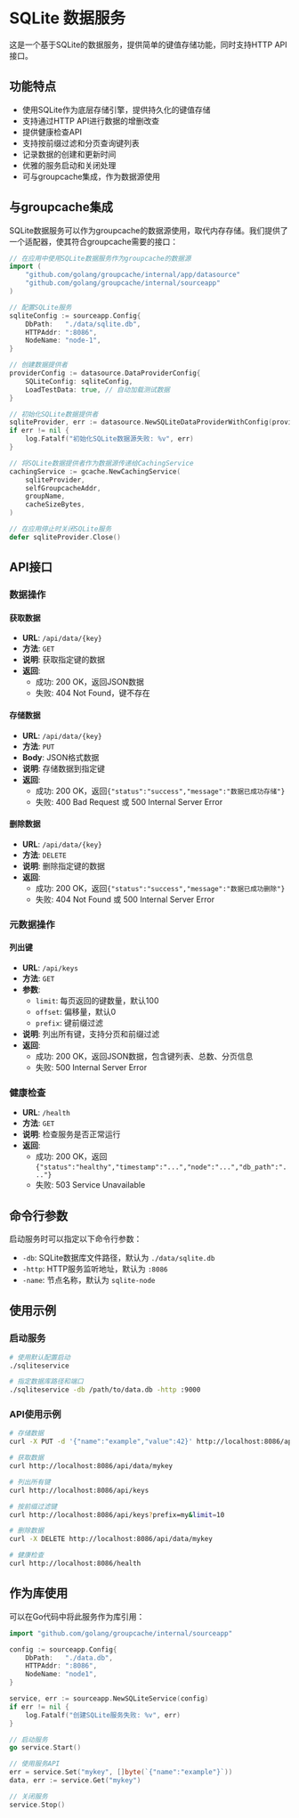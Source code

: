 # SQLite 数据服务

这是一个基于SQLite的数据服务，提供简单的键值存储功能，同时支持HTTP API接口。

## 功能特点

- 使用SQLite作为底层存储引擎，提供持久化的键值存储
- 支持通过HTTP API进行数据的增删改查
- 提供健康检查API
- 支持按前缀过滤和分页查询键列表
- 记录数据的创建和更新时间
- 优雅的服务启动和关闭处理
- 可与groupcache集成，作为数据源使用

## 与groupcache集成

SQLite数据服务可以作为groupcache的数据源使用，取代内存存储。我们提供了一个适配器，使其符合groupcache需要的接口：

```go
// 在应用中使用SQLite数据服务作为groupcache的数据源
import (
    "github.com/golang/groupcache/internal/app/datasource"
    "github.com/golang/groupcache/internal/sourceapp"
)

// 配置SQLite服务
sqliteConfig := sourceapp.Config{
    DbPath:   "./data/sqlite.db",
    HTTPAddr: ":8086",
    NodeName: "node-1",
}

// 创建数据提供者
providerConfig := datasource.DataProviderConfig{
    SQLiteConfig: sqliteConfig,
    LoadTestData: true, // 自动加载测试数据
}

// 初始化SQLite数据提供者
sqliteProvider, err := datasource.NewSQLiteDataProviderWithConfig(providerConfig)
if err != nil {
    log.Fatalf("初始化SQLite数据源失败: %v", err)
}

// 将SQLite数据提供者作为数据源传递给CachingService
cachingService := gcache.NewCachingService(
    sqliteProvider,
    selfGroupcacheAddr,
    groupName,
    cacheSizeBytes,
)

// 在应用停止时关闭SQLite服务
defer sqliteProvider.Close()
```

## API接口

### 数据操作

#### 获取数据

- **URL**: `/api/data/{key}`
- **方法**: `GET`
- **说明**: 获取指定键的数据
- **返回**: 
  - 成功: 200 OK，返回JSON数据
  - 失败: 404 Not Found，键不存在

#### 存储数据

- **URL**: `/api/data/{key}`
- **方法**: `PUT`
- **Body**: JSON格式数据
- **说明**: 存储数据到指定键
- **返回**: 
  - 成功: 200 OK，返回`{"status":"success","message":"数据已成功存储"}`
  - 失败: 400 Bad Request 或 500 Internal Server Error

#### 删除数据

- **URL**: `/api/data/{key}`
- **方法**: `DELETE`
- **说明**: 删除指定键的数据
- **返回**: 
  - 成功: 200 OK，返回`{"status":"success","message":"数据已成功删除"}`
  - 失败: 404 Not Found 或 500 Internal Server Error

### 元数据操作

#### 列出键

- **URL**: `/api/keys`
- **方法**: `GET`
- **参数**:
  - `limit`: 每页返回的键数量，默认100
  - `offset`: 偏移量，默认0
  - `prefix`: 键前缀过滤
- **说明**: 列出所有键，支持分页和前缀过滤
- **返回**: 
  - 成功: 200 OK，返回JSON数据，包含键列表、总数、分页信息
  - 失败: 500 Internal Server Error

### 健康检查

- **URL**: `/health`
- **方法**: `GET`
- **说明**: 检查服务是否正常运行
- **返回**: 
  - 成功: 200 OK，返回`{"status":"healthy","timestamp":"...","node":"...","db_path":"..."}`
  - 失败: 503 Service Unavailable

## 命令行参数

启动服务时可以指定以下命令行参数：

- `-db`: SQLite数据库文件路径，默认为 `./data/sqlite.db`
- `-http`: HTTP服务监听地址，默认为 `:8086`
- `-name`: 节点名称，默认为 `sqlite-node`

## 使用示例

### 启动服务

```bash
# 使用默认配置启动
./sqliteservice

# 指定数据库路径和端口
./sqliteservice -db /path/to/data.db -http :9000
```

### API使用示例

```bash
# 存储数据
curl -X PUT -d '{"name":"example","value":42}' http://localhost:8086/api/data/mykey

# 获取数据
curl http://localhost:8086/api/data/mykey

# 列出所有键
curl http://localhost:8086/api/keys

# 按前缀过滤键
curl http://localhost:8086/api/keys?prefix=my&limit=10

# 删除数据
curl -X DELETE http://localhost:8086/api/data/mykey

# 健康检查
curl http://localhost:8086/health
```

## 作为库使用

可以在Go代码中将此服务作为库引用：

```go
import "github.com/golang/groupcache/internal/sourceapp"

config := sourceapp.Config{
    DbPath:   "./data.db",
    HTTPAddr: ":8086",
    NodeName: "node1",
}

service, err := sourceapp.NewSQLiteService(config)
if err != nil {
    log.Fatalf("创建SQLite服务失败: %v", err)
}

// 启动服务
go service.Start()

// 使用服务API
err = service.Set("mykey", []byte(`{"name":"example"}`))
data, err := service.Get("mykey")

// 关闭服务
service.Stop()
``` 